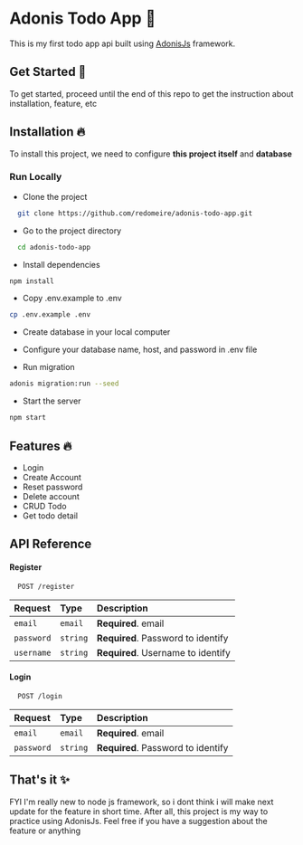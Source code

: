 

# Adonis Todo App 📝  
This is my first todo app api built using [AdonisJs](https://adonisjs.com/) framework. 

## Get Started 🚀 
To get started, proceed until the end of this repo to get the instruction about installation, feature, etc

## Installation 🔥  
To install this project, we need to configure **this project itself** and **database**

### Run Locally  
- Clone the project  

~~~bash  
  git clone https://github.com/redomeire/adonis-todo-app.git
~~~

- Go to the project directory  

~~~bash  
  cd adonis-todo-app
~~~

- Install dependencies  

~~~bash  
npm install
~~~

- Copy .env.example to .env

~~~bash  
cp .env.example .env
~~~

- Create database in your local computer

- Configure your database name, host, and password in .env file

- Run migration 

~~~bash  
adonis migration:run --seed
~~~

- Start the server  

~~~bash  
npm start
~~~   

## Features 🔥
- Login 
- Create Account
- Reset password
- Delete account
- CRUD Todo
- Get todo detail

## API Reference

#### Register 

```http
  POST /register
```  

| Request    | Type     | Description                        |
| :--------- | :------- | :--------------------------------- |
| `email`    | `email`  | **Required**. email                |
| `password` | `string` | **Required**. Password to identify |
| `username` | `string` | **Required**. Username to identify |

#### Login 

```http
  POST /login
```  

| Request    | Type     | Description                        |
| :--------- | :------- | :--------------------------------- |
| `email`    | `email`  | **Required**. email                |
| `password` | `string` | **Required**. Password to identify |
    
## That's it ✨  
FYI I'm really new to node js framework, so i dont think i will make next update for the feature in short time. After all, this project is my way to practice using AdonisJs. Feel free if you have a suggestion about the feature or anything
